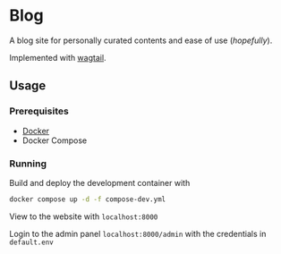 Blog
====

A blog site for personally curated contents and ease of use (_hopefully_). 

Implemented with [wagtail](https://github.com/wagtail/wagtail).

Usage
-----

### Prerequisites

- [Docker](https://docs.docker.com/get-docker/)
- Docker Compose

### Running

Build and deploy the development container with

```bash
docker compose up -d -f compose-dev.yml
```

View to the website with `localhost:8000`

Login to the admin panel `localhost:8000/admin` with the credentials in `default.env`
